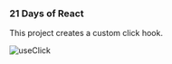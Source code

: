 ### 21 Days of React
This project creates a custom click hook.

![useClick](https://github.com/NikolaVekic/21-days-of-react/assets/55920607/7846ea46-50c0-4a6c-8b85-5feef26a99b2)

